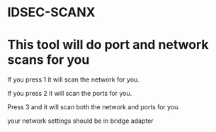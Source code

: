 # IDSEC-SCANX
<h1>This tool will do port and network scans for you</h1>

If you press 1 it will scan the network for you.

If you press 2 it will scan the ports for you.

Press 3 and it will scan both the network and ports for you.

your network settings should be in bridge adapter
